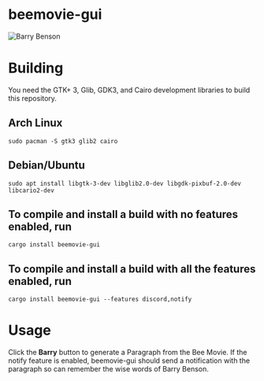# beemovie-gui
![Barry Benson](https://roooster.cf/barry.png)
# Building
You need the GTK+ 3, Glib, GDK3, and Cairo development libraries to build this repository.

## Arch Linux

```
sudo pacman -S gtk3 glib2 cairo
```

## Debian/Ubuntu

```
sudo apt install libgtk-3-dev libglib2.0-dev libgdk-pixbuf-2.0-dev libcario2-dev
```

## To compile and install a build with no features enabled, run
```
cargo install beemovie-gui
```
## To compile and install a build with all the features enabled, run

```
cargo install beemovie-gui --features discord,notify
```
# Usage

Click the **Barry** button to generate a Paragraph from the Bee Movie. If the notify feature is enabled, beemovie-gui should send a notification with the paragraph so can remember the wise words of Barry Benson.